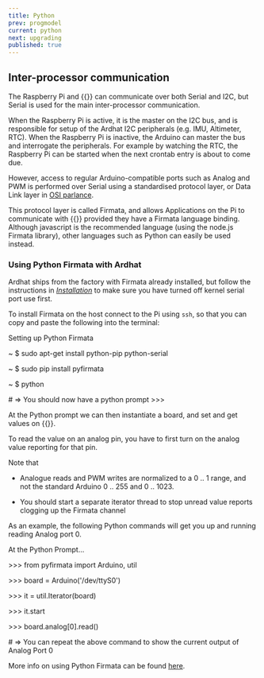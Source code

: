 ```yaml
---
title: Python
prev: progmodel
current: python
next: upgrading
published: true
---
```



## Inter-processor communication

The Raspberry Pi and {{<ardhat>}} can communicate over both Serial and I2C, but Serial is used for the main inter-processor communication.

When the Raspberry Pi is active, it is the master on the  I2C bus, and is responsible for setup of the Ardhat I2C peripherals (e.g. IMU, Altimeter, RTC).  When the Raspberry Pi is inactive, the Arduino can master the bus and interrogate the peripherals.  For example by watching the RTC, the Raspberry Pi can be started when the next crontab entry is about to come due.

However, access to regular Arduino-compatible ports such as Analog and PWM is performed over Serial using a standardised protocol layer, or Data Link layer in [OSI parlance](https://en.wikipedia.org/wiki/OSI_model).

This protocol layer is called Firmata, and allows Applications on the Pi to communicate with {{<ardhat>}} provided they have a Firmata language binding. Although javascript is the recommended language (using the node.js Firmata library), other languages such as Python can easily be used instead.

### Using Python Firmata with Ardhat

Ardhat ships from the factory with Firmata already installed, but follow the instructions in [_Installation_](/doc/installation) to make sure you have turned off kernel serial port use first.

To install Firmata on the host connect to the Pi using `ssh`, so that you can copy and paste the following into the terminal:

<section class="quickstart" >
  <div class="grid">
    <div class="unit .half code">
      <p class="title">Setting up Python Firmata</p>
      <div class="shell">
        <p class="line">
          <span class="path">~</span>
          <span class="prompt">$</span>
          <span class="command">sudo apt-get install python-pip python-serial</span>
        </p>        
        <p class="line">
          <span class="path">~</span>
          <span class="prompt">$</span>
          <span class="command">sudo pip install pyfirmata</span>
        </p>
        <p class="line">
          <span class="path">~</span>
          <span class="prompt">$</span>
          <span class="command">python</span>
        </p>
        <p class="line">
          <span class="output"># => You should now have a python prompt >>></span>
        </p>
      </div>
    </div>
    <div class="clear"></div>
  </div>
</section>

At the Python prompt we can then instantiate a board, and set and get values on {{<ardhat>}}.

To read the value on an analog pin, you have to first turn on the analog value reporting for that pin. 

Note that 

- Analogue reads and PWM writes are normalized to a 0 .. 1 range, and not the standard Arduino 0 .. 255 and 0 .. 1023.

- You should start a separate iterator thread to stop unread value reports clogging up the Firmata channel

As an example, the following Python commands will get you up and running reading Analog port 0.

<section class="quickstart" >
  <div class="grid">
    <div class="unit .half code">
      <p class="title">At the Python Prompt... </p>
      <div class="shell">
        <p class="line">
          <span class="prompt">>>></span>
          <span class="command">from pyfirmata import Arduino, util</span>
        </p>        
        <p class="line">
          <span class="prompt">>>></span>
          <span class="command">board = Arduino('/dev/ttyS0')</span>
        </p>
        <p class="line">
          <span class="prompt">>>></span>
          <span class="command">it = util.Iterator(board)</span>
        </p>
        <p class="line">
          <p class="line">
          <span class="prompt">>>></span>
          <span class="command">it.start</span>
        </p>
          <p class="line">
          <span class="prompt">>>></span>
          <span class="command">board.analog[0].read()</span>
        </p>
        <p class="line">
        <p class="line">
          <span class="output"># => You can repeat the above command to show the current output of Analog Port 0</span>
        </p>
      </div>
    </div>
    <div class="clear"></div>
  </div>
</section>

More info on using Python Firmata can be found [here](https://github.com/tino/pyFirmata).

